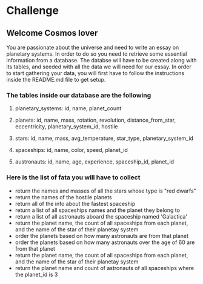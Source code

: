 # Challenge

## Welcome Cosmos lover

You are passionate about the universe and need to write an essay on planetary systems. In order to do so you need to retrieve some essential information from a database.
The databse will have to be created along with its tables, and seeded with all the data we will need for our essay.
In order to start gathering your data, you will first have to follow the instructions inside the README.md file to get setup.

### The tables inside our database are the following

1. planetary_systems: id, name, planet_count

2. planets: id, name, mass, rotation, revolution, distance_from_star, eccentricity, planetary_system_id, hostile

3. stars: id, name, mass, avg_temperature, star_type, planetary_system_id

4. spaceships: id, name, color, speed, planet_id

5. austronauts: id, name, age, experience, spaceship_id, planet_id

### Here is the list of fata you will have to collect

- return the names and masses of all the stars whose type is "red dwarfs"
- return the names of the hostile planets
- return all of the info about the fastest spaceship
- return a list of all spaceships names and the planet they belong to
- return a list of all astronauts aboard the spaceship named 'Galactica'
- return the planet name, the count of all spaceships from each planet, and the name of the star of their planetay system
- order the planets based on how many astronauts are from that planet
- order the planets based on how many astronauts over the age of 60 are from that planet
- return the planet name, the count of all spaceships from each planet, and the name of the star of their planetay system
- return the planet name and count of astronauts of all spaceships where the planet_id is 3
